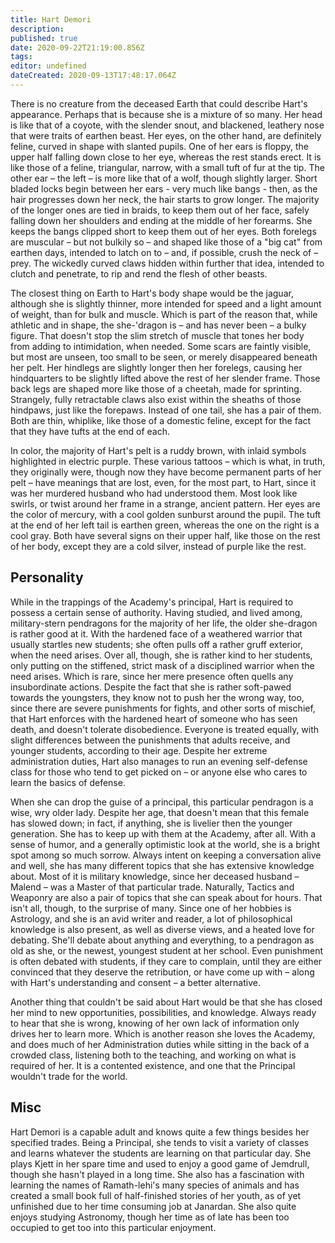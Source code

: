 ```yaml
---
title: Hart Demori
description: 
published: true
date: 2020-09-22T21:19:00.856Z
tags: 
editor: undefined
dateCreated: 2020-09-13T17:48:17.064Z
---
```


There is no creature from the deceased Earth that could describe Hart's appearance. Perhaps that is because she is a mixture of so many. Her head is like that of a coyote, with the slender snout, and blackened, leathery nose that were traits of earthen beast. Her eyes, on the other hand, are definitely feline, curved in shape with slanted pupils. One of her ears is floppy, the upper half falling down close to her eye, whereas the rest stands erect. It is like those of a feline, triangular, narrow, with a small tuft of fur at the tip. The other ear – the left – is more like that of a wolf, though slightly larger. Short bladed locks begin between her ears - very much like bangs - then, as the hair progresses down her neck, the hair starts to grow longer. The majority of the longer ones are tied in braids, to keep them out of her face, safely falling down her shoulders and ending at the middle of her forearms. She keeps the bangs clipped short to keep them out of her eyes. Both forelegs are muscular – but not bulkily so – and shaped like those of a "big cat" from earthen days, intended to latch on to – and, if possible, crush the neck of – prey. The wickedly curved claws hidden within further that idea, intended to clutch and penetrate, to rip and rend the flesh of other beasts.

The closest thing on Earth to Hart's body shape would be the jaguar, although she is slightly thinner, more intended for speed and a light amount of weight, than for bulk and muscle. Which is part of the reason that, while athletic and in shape, the she-'dragon is – and has never been – a bulky figure. That doesn't stop the slim stretch of muscle that tones her body from adding to intimidation, when needed. Some scars are faintly visible, but most are unseen, too small to be seen, or merely disappeared beneath her pelt. Her hindlegs are slightly longer then her forelegs, causing her hindquarters to be slightly lifted above the rest of her slender frame. Those back legs are shaped more like those of a cheetah, made for sprinting. Strangely, fully retractable claws also exist within the sheaths of those hindpaws, just like the forepaws. Instead of one tail, she has a pair of them. Both are thin, whiplike, like those of a domestic feline, except for the fact that they have tufts at the end of each.

In color, the majority of Hart's pelt is a ruddy brown, with inlaid symbols highlighted in electric purple. These various tattoos – which is what, in truth, they originally were, though now they have become permanent parts of her pelt – have meanings that are lost, even, for the most part, to Hart, since it was her murdered husband who had understood them. Most look like swirls, or twist around her frame in a strange, ancient pattern. Her eyes are the color of mercury, with a cool golden sunburst around the pupil. The tuft at the end of her left tail is earthen green, whereas the one on the right is a cool gray. Both have several signs on their upper half, like those on the rest of her body, except they are a cold silver, instead of purple like the rest.

Personality
-----------

While in the trappings of the Academy's principal, Hart is required to possess a certain sense of authority. Having studied, and lived among, military-stern pendragons for the majority of her life, the older she-dragon is rather good at it. With the hardened face of a weathered warrior that usually startles new students; she often pulls off a rather gruff exterior, when the need arises. Over all, though, she is rather kind to her students, only putting on the stiffened, strict mask of a disciplined warrior when the need arises. Which is rare, since her mere presence often quells any insubordinate actions. Despite the fact that she is rather soft-pawed towards the youngsters, they know not to push her the wrong way, too, since there are severe punishments for fights, and other sorts of mischief, that Hart enforces with the hardened heart of someone who has seen death, and doesn't tolerate disobedience. Everyone is treated equally, with slight differences between the punishments that adults receive, and younger students, according to their age. Despite her extreme administration duties, Hart also manages to run an evening self-defense class for those who tend to get picked on – or anyone else who cares to learn the basics of defense.

When she can drop the guise of a principal, this particular pendragon is a wise, wry older lady. Despite her age, that doesn't mean that this female has slowed down; in fact, if anything, she is livelier then the younger generation. She has to keep up with them at the Academy, after all. With a sense of humor, and a generally optimistic look at the world, she is a bright spot among so much sorrow. Always intent on keeping a conversation alive and well, she has many different topics that she has extensive knowledge about. Most of it is military knowledge, since her deceased husband – Malend – was a Master of that particular trade. Naturally, Tactics and Weaponry are also a pair of topics that she can speak about for hours. That isn't all, though, to the surprise of many. Since one of her hobbies is Astrology, and she is an avid writer and reader, a lot of philosophical knowledge is also present, as well as diverse views, and a heated love for debating. She'll debate about anything and everything, to a pendragon as old as she, or the newest, youngest student at her school. Even punishment is often debated with students, if they care to complain, until they are either convinced that they deserve the retribution, or have come up with – along with Hart's understanding and consent – a better alternative.

Another thing that couldn't be said about Hart would be that she has closed her mind to new opportunities, possibilities, and knowledge. Always ready to hear that she is wrong, knowing of her own lack of information only drives her to learn more. Which is another reason she loves the Academy, and does much of her Administration duties while sitting in the back of a crowded class, listening both to the teaching, and working on what is required of her. It is a contented existence, and one that the Principal wouldn't trade for the world.

Misc
----

Hart Demori is a capable adult and knows quite a few things besides her specified trades. Being a Principal, she tends to visit a variety of classes and learns whatever the students are learning on that particular day. She plays Kjett in her spare time and used to enjoy a good game of Jemdrull, though she hasn't played in a long time. She also has a fascination with learning the names of Ramath-lehi's many species of animals and has created a small book full of half-finished stories of her youth, as of yet unfinished due to her time consuming job at Janardan. She also quite enjoys studying Astronomy, though her time as of late has been too occupied to get too into this particular enjoyment.